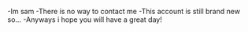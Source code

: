 -Im sam
-There is no way to contact me
-This account is still brand new so...
-Anyways i hope you will have a great day!

<!---
Duid10ribu/Duid10ribu is a ✨ special ✨ repository because its `README.md` (this file) appears on your GitHub profile.
You can click the Preview link to take a look at your changes.
--->
